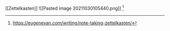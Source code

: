 [[Zettelkasten]]
![[Pasted image 20211030105440.png]] [^1]
[^1]: https://eugeneyan.com/writing/note-taking-zettelkasten/